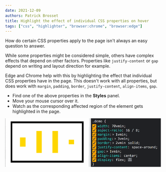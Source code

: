 ```yaml
---
date: 2021-12-09
authors: Patrick Brosset
title: Highlight the effect of individual CSS properties on hover
tags: ["css", "highlighter", "browser:chrome", "browser:edge"]
---
```

How do certain CSS properties apply to the page isn't always an easy question to answer.

While some properties might be considered simple, others have complex effects that depend on other factors. Properties like `justify-content` or `gap` depend on writing and layout direction for example.

Edge and Chrome help with this by highlighting the effect that individual CSS properties have in the page. This doesn't work with all properties, but does work with `margin`, `padding`, `border`, `justify-content`, `align-items`, `gap`.

* Find one of the above properties in the **Styles** panel.
* Move your mouse cursor over it.
* Watch as the corresponding affected region of the element gets highlighted in the page.

![Animation showing a flex layout in the page, and the cursor moving over various properties in the Styles pane.](/assets/img/highlight-css-properties-on-hover.gif)
